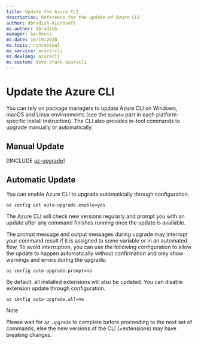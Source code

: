 ```yaml
---
title: Update the Azure CLI
description: Reference for the update of Azure CLI
author: dbradish-microsoft
ms.author: dbradish
manager: barbkess
ms.date: 10/19/2020
ms.topic: conceptual
ms.service: azure-cli
ms.devlang: azurecli 
ms.custom: devx-track-azurecli
---
```


# Update the Azure CLI

You can rely on package managers to update Azure CLI on Windows, macOS and Linux environments (see the `Update` part in each platform-specific install instruction). The CLI also provides in-tool commands to upgrade manually or automatically.

## Manual Update
[!INCLUDE [az-upgrade](includes/az-upgrade.md)]

## Automatic Update

You can enable Azure CLI to upgrade automatically through configuration.

```azurecli
az config set auto-upgrade.enable=yes
```

The Azure CLI will check new versions regularly and prompt you with an update after any command finishes running once the update is available. 

The prompt message and output messages during upgrade may interrupt your command result if it is assigned to some variable or in an automated flow. To avoid interruption, you can use the following configuration to allow the update to happen automatically without confirmation and only show warnings and errors during the upgrade.

```azurecli
az config auto-upgrade.prompt=no
```

By default, all installed extensions will also be updated. You can disable extension update through configuration.

```azurecli
az config auto-upgrade.all=no
```

> [!NOTE]
> Please wait for `az upgrade` to complete before proceeding to the next set of commands, else the new versions of the CLI (+extensions) may have breaking changes.
